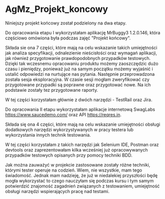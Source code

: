 # AgMz_Projekt_koncowy

Niniejszy projekt końcowy został podzielony na dwa etapy. 

Do opracowania etapu I wykorzystałam aplikację MrBuggy3 1.2.0.146, która częściowo omówiona była podczas zajęć "Projekt końcowy". 

Składa sie ona 7 części, które mają na celu wskazanie takich umiejętności jak analiza specyfikacji, odnalezienie nieścisłości oraz wymagań aplikacji, jak również przygotowanie prawdopodobnych przypadków testowych. Dzięki tak wczesnemu opracowaniu produktu możemy zaoszczędzic dużo czasu i pieniędzy, ponieważ już na samym początku możemy wyjaśnić i ustalić odpowiedzi na nurtujące nas pytania. Następnie przeprowadzona została sesja eksploracyjna. W czasie sesji mogłam zweryfikować czy przygotowane przypadki są poprawne oraz przygotować nowe. Na ich podstawie zostały tez przygotowane raporty.

W tej części korzystałam głównie z dwóch narzędzi - TestRail oraz Jira.

Do opracowania II etapu wykorzystałam aplikacje internetową SwagLabs https://www.saucedemo.com/ oraz API https://reqres.in. 

Składa się ona 4 części, które mają na celu wskazanie umiejętności obsługi dodatkowych narzędzi wykorzystywanych w pracy testera lub wykorzystania innych technik testowania.

W tej części korzystałam z takich narzędzi jak Selenium IDE, Postman oraz devtools oraz zaprezentowałam kilka wcześniej już opracowywanych przypadków testowych opisanych przy pomocy techniki BDD.

Jak można zauważyć w projekcie zastosowane zostały różne techniki, którymi tester operuje na codzień. Wiem, nie wszystkie, mam tego świadomość. Jednak mam nadzieję, że już w niedalekiej przyszłości będę mogła wykorzystać to czego nauczyłam się podczas kursu i tym samym potwierdzić znajomość zagadnień związanych z testowaniem, umiejętność obsługi narzędzi wspierających pracę nad testami.
